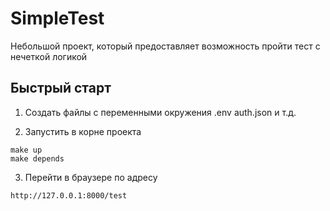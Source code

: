 # SimpleTest

Небольшой проект, который предоставляет возможность пройти тест с нечеткой логикой

## Быстрый старт 

1. Создать файлы с переменными окружения 
.env auth.json и т.д.

2. Запустить в корне проекта 
```
make up
make depends
```

3. Перейти в браузере по адресу
```
http://127.0.0.1:8000/test
```
